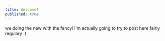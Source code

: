 ```yaml
---
title: Welcome!
published: true
---
```


we doing the new with the fancy! I'm actually going to try to post here fairly regulary :)
